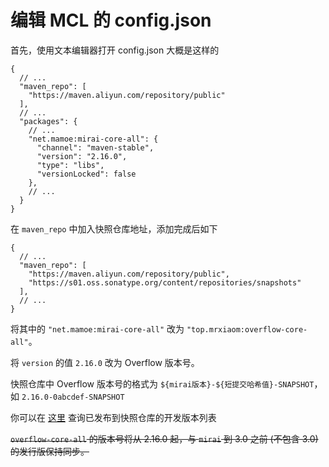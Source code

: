 # 编辑 MCL 的 config.json

首先，使用文本编辑器打开 config.json 大概是这样的

```json5
{
  // ...
  "maven_repo": [
    "https://maven.aliyun.com/repository/public"
  ],
  // ...
  "packages": {
    // ...
    "net.mamoe:mirai-core-all": {
      "channel": "maven-stable",
      "version": "2.16.0",
      "type": "libs",
      "versionLocked": false
    },
    // ...
  }
}
```

在 `maven_repo` 中加入快照仓库地址，添加完成后如下

```json5
{
  // ...
  "maven_repo": [
    "https://maven.aliyun.com/repository/public",
    "https://s01.oss.sonatype.org/content/repositories/snapshots"
  ],
  // ...
}
```

将其中的 `"net.mamoe:mirai-core-all"` 改为 `"top.mrxiaom:overflow-core-all"`。

将 `version` 的值 `2.16.0` 改为 Overflow 版本号。

快照仓库中 Overflow 版本号的格式为 `${mirai版本}-${短提交哈希值}-SNAPSHOT`，如 `2.16.0-0abcdef-SNAPSHOT`

你可以在 [这里](https://s01.oss.sonatype.org/content/repositories/snapshots/top/mrxiaom/overflow-core/) 查询已发布到快照仓库的开发版本列表

~~`overflow-core-all` 的版本号将从 2.16.0 起，与 `mirai` 到 3.0 之前 (不包含 3.0) 的发行版保持同步。~~
